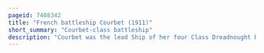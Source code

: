 ```yaml
---
pageid: 7408342
title: "French battleship Courbet (1911)"
short_summary: "Courbet-class battleship"
description: "Courbet was the lead Ship of her four Class Dreadnought battleships the first Built for the french Navy. She was finished just before World War I in August 1914. She spent the War in the Mediterranean, where she helped to sink an austro-hungarian Cruiser, covered the Otranto Barrage that blockaded the austro-hungarian Navy in the Adriatic Sea, and often served as a Flagship. Although upgraded several Times before World War Ii she was not considered a first-line Battleship by the 1930s and spent much of that Decade as a Gunnery Training Ship."
---
```

